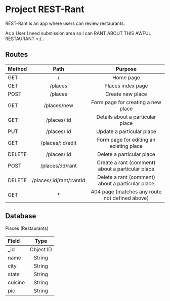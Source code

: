 # Project REST-Rant

REST-Rant is an app where users can review restaurants.


As a User I need submission area so I can RANT ABOUT THIS AWFUL RESTAURANT >:( .

## Routes

| Method        | Path                          | Purpose
| :---          |     :---:                     |     :---:
| GET           | /                             | Home page
| GET           | /places                       | Places index page
| POST          | /places                       | Create new place
| GET           | /places/new                   | Form page for creating a new place
| GET           | /places/:id                   | Details about a particular place
| PUT           | /places/:id                   | Update a particular place
| GET           | /places/:id/edit              | Form page for editing an existing place
| DELETE        | /places/:id                   | Delete a particular place
| POST          | /places/:id/rant              | Create a rant (comment) about a particular place
| DELETE        | /places/:id/rant/:rantId      | Delete a rant (comment) about a particular place
| GET           | *                             | 404 page (matches any route not defined above)


## Database

Places (Restaurants)

| Field        | Type
| :---         |     :---:
| _id          |   Object ID
| name         | String
| city         | String
| state        | String
| cuisine      | String
| pic          | String

